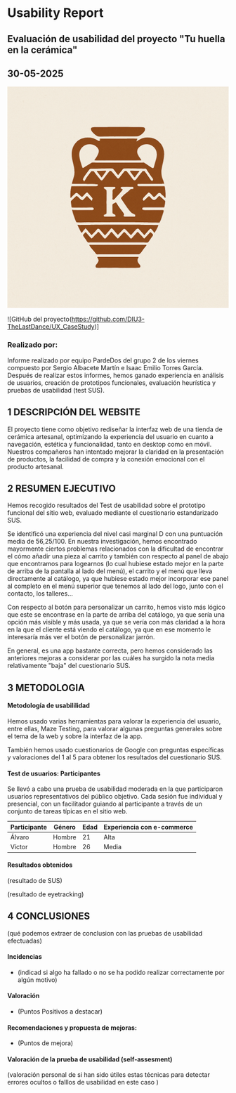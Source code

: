 # Usability Report

## Evaluación de usabilidad del proyecto "Tu huella en la cerámica"

## 30-05-2025
![](img/logo_kerarqueo.png)

![GitHub del proyecto(https://github.com/DIU3-TheLastDance/UX_CaseStudy)]


### Realizado por:
Informe realizado por equipo PardeDos del grupo 2 de los viernes compuesto por Sergio Albacete Martín e Isaac Emilio Torres García.
Después de realizar estos informes, hemos ganado experiencia en análisis de usuarios, creación de prototipos funcionales, evaluación heurística y pruebas de usabilidad (test SUS).

## 1 DESCRIPCIÓN DEL WEBSITE
El proyecto tiene como objetivo rediseñar la interfaz web de una tienda de cerámica artesanal, optimizando la experiencia del usuario en cuanto a navegación, estética y funcionalidad, tanto en desktop como en móvil. 
Nuestros compañeros han intentado mejorar la claridad en la presentación de productos, la facilidad de compra y la conexión emocional con el producto artesanal.

## 2 RESUMEN EJECUTIVO
Hemos recogido resultados del Test de usabilidad sobre el prototipo funcional del sitio web, evaluado mediante el cuestionario estandarizado SUS.

Se identificó una experiencia del nivel casi marginal D con una puntuación media de 56,25/100.
En nuestra investigación, hemos encontrado mayormente ciertos problemas relacionados con la dificultad de encontrar el cómo añadir una pieza al carrito y también con respecto al panel de abajo que encontramos para logearnos (lo cual hubiese estado mejor en la parte de arriba de la pantalla al lado del menú), el carrito y el menú que lleva directamente al catálogo, ya que hubiese estado mejor incorporar ese panel al completo en el menú superior que tenemos al lado del logo, junto con el contacto, los talleres...

Con respecto al botón para personalizar un carrito, hemos visto más lógico que este se encontrase en la parte de arriba del catálogo, ya que sería una opción más visible y más usada, ya que se vería con más claridad a la hora en la que el cliente está viendo el catálogo, ya que en ese momento le interesaría más ver el botón de personalizar jarrón.

En general, es una app bastante correcta, pero hemos considerado las anteriores mejoras a considerar por las cuáles ha surgido la nota media relativamente "baja" del cuestionario SUS.

## 3 METODOLOGIA 

#### Metodología de usabililidad
Hemos usado varias herramientas para valorar la experiencia del usuario, entre ellas, Maze Testing, para valorar algunas preguntas generales sobre el tema de la web y sobre la interfaz de la app. 

También hemos usado cuestionarios de Google con preguntas específicas y valoraciones del 1 al 5 para obtener los resultados del cuestionario SUS.

#### Test de usuarios: Participantes
Se llevó a cabo una prueba de usabilidad moderada en la que participaron usuarios representativos del público objetivo. Cada sesión fue individual y presencial, con un facilitador guiando al participante a través de un conjunto de tareas típicas en el sitio web.

| Participante | Género | Edad | Experiencia con e-commerce  |
|--------------|--------|------|-----------------------------|
| Álvaro       | Hombre | 21   | Alta                        |
| Víctor       | Hombre | 26   | Media                       |

#### Resultados obtenidos

(resultado de SUS)



(resultado de eyetracking)









## 4 CONCLUSIONES 



(qué podemos extraer de conclusion con las pruebas de usabilidad efectuadas)



#### Incidencias

* (indicad si algo ha fallado o no se ha podido realizar correctamente por algún motivo)



#### Valoración 

* (Puntos Positivos a destacar)



#### Recomendaciones y propuesta de mejoras: 

* (Puntos de mejora)







#### Valoración de la prueba de usabilidad (self-assesment)

(valoración personal de si han sido útiles estas técnicas para detectar errores ocultos o falllos de usabilidad en este caso )
